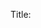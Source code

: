 Title: <title> 

Work Major Title:  

AKA: <aka> 

Tags: <tags> 

Seq: <seq> 

Idea Number: <seq> 

Level: <level: 1 - Book; 2 - Section; 3 - Article; 4 - Subsection; 5 - Detail; > 

Class: <class:  article, author, biblio, front, intro, quote, section, work > 

Author: <author> 

Work Type: <worktype> 

Work Rights:  

Work Rights Holder:  

Publisher:  

Pub Date: <date> 

Work ID:  

Link: <link> 

Timestamp:  

Index: <index> 

Attribution: <attribution> 

Body:  

